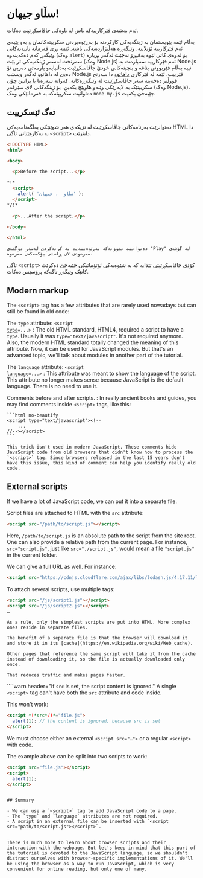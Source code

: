 # سڵاو جیهان!

ئەم بەشەی فێرکارییەکە باس لە ناوەکی جاڤاسکڕێپت دەکات.

بەڵام ئێمە پێویستمان بە ژینگەیەکی کارکردنە بۆ بەڕێوەبردنی سکریپتەکانمان و بەو پێیەی ئەم فێرکارییە ئۆنلاینە، وێبگەڕە هەڵبژاردەیەکی باشە. ئێمە بڕی فەرمانە تایبەتەکانی وێبگەڕ کەم دەکەینەوە (وەک `alert`) بۆ ئەوەی کاتی ئێوە بەفیڕۆ نەچێت ئەگەر بڕیارە سەرنجت لەسەر ژینگەیەکی تر بێت (وەک Node.js) ئەم فێرکارییە سەبارەت بە Node.js نییە بەڵام فێربوونی بناغە و بنچینەکانی خودێ جاڤاسکڕێپت بەدڵنیایەو یارمەتی دەریی تۆ دەبێ لە داهاتوو ئەگەر ویستت Node.js فێربیت. ئێمە لە فێرکاری [داهاتوو](/ui) دا سەرنج قووڵتر دەخەینە سەر جاڤاسکڕێپت لە وێبگەڕەکانە. کەواتە سەرەتا با بزانین چۆن سکریپتێک بە لاپەرێکی وێبەو هاوپێچ بکەین. بۆ ژینگەکانی لای سێرڤەر (وەک Node.js)، دەتوانیت سکریپتەکە بە فەرمانێکی وەک `node my.js` جێبەجێ بکەیت.



## تەگ ئێسکریپت

دەتوانرێت بەرنامەکانی جاڤاسکڕێپت لە نزیکەی هەر شوێنێکی بەڵگەنامەیەکی HTML دا بە بەکارهێنانی تاگی `<script>` دابنرێت.

```html run height=100
<!DOCTYPE HTML>
<html>

<body>

  <p>Before the script...</p>

*!*
  <script>
    alert( 'سڵاو  ، جیهان' );
  </script>
*/!*

  <p>...After the script.</p>

</body>

</html>
```

```online
دەتوانیت نموونەکە بەڕێوەببەیت بە کرتەکردن لەسەر دوگمەی "Play" لە گۆشەی سەرەوەی لای ڕاستی بۆکسەکەی سەرەوە.
```

تاگی `<script>` کۆدی جاڤاسکڕێپتی تێدایە کە بە شێوەیەکی ئۆتۆماتیکی جێبەجێ دەکرێت کاتێک وێبگەڕ تاگەکە پرۆسێس دەکات.


## Modern markup

The `<script>` tag has a few attributes that are rarely used nowadays but can still be found in old code:

The `type` attribute: <code>&lt;script <u>type</u>=...&gt;</code>
: The old HTML standard, HTML4, required a script to have a `type`. Usually it was `type="text/javascript"`. It's not required anymore. Also, the modern HTML standard totally changed the meaning of this attribute. Now, it can be used for JavaScript modules. But that's an advanced topic, we'll talk about modules in another part of the tutorial.

The `language` attribute: <code>&lt;script <u>language</u>=...&gt;</code>
: This attribute was meant to show the language of the script. This attribute no longer makes sense because JavaScript is the default language. There is no need to use it.

Comments before and after scripts.
: In really ancient books and guides, you may find comments inside `<script>` tags, like this:

    ```html no-beautify
    <script type="text/javascript"><!--
        ...
    //--></script>
    ```

    This trick isn't used in modern JavaScript. These comments hide JavaScript code from old browsers that didn't know how to process the `<script>` tag. Since browsers released in the last 15 years don't have this issue, this kind of comment can help you identify really old code.


## External scripts

If we have a lot of JavaScript code, we can put it into a separate file.

Script files are attached to HTML with the `src` attribute:

```html
<script src="/path/to/script.js"></script>
```

Here, `/path/to/script.js` is an absolute path to the script from the site root. One can also provide a relative path from the current page. For instance, `src="script.js"`, just like `src="./script.js"`, would mean a file `"script.js"` in the current folder.

We can give a full URL as well. For instance:

```html
<script src="https://cdnjs.cloudflare.com/ajax/libs/lodash.js/4.17.11/lodash.js"></script>
```

To attach several scripts, use multiple tags:

```html
<script src="/js/script1.js"></script>
<script src="/js/script2.js"></script>
…
```

```smart
As a rule, only the simplest scripts are put into HTML. More complex ones reside in separate files.

The benefit of a separate file is that the browser will download it and store it in its [cache](https://en.wikipedia.org/wiki/Web_cache).

Other pages that reference the same script will take it from the cache instead of downloading it, so the file is actually downloaded only once.

That reduces traffic and makes pages faster.
```

````warn header="If `src` is set, the script content is ignored."
A single `<script>` tag can't have both the `src` attribute and code inside.

This won't work:

```html
<script *!*src*/!*="file.js">
  alert(1); // the content is ignored, because src is set
</script>
```

We must choose either an external `<script src="…">` or a regular `<script>` with code.

The example above can be split into two scripts to work:

```html
<script src="file.js"></script>
<script>
  alert(1);
</script>
```
````

## Summary

- We can use a `<script>` tag to add JavaScript code to a page.
- The `type` and `language` attributes are not required.
- A script in an external file can be inserted with `<script src="path/to/script.js"></script>`.


There is much more to learn about browser scripts and their interaction with the webpage. But let's keep in mind that this part of the tutorial is devoted to the JavaScript language, so we shouldn't distract ourselves with browser-specific implementations of it. We'll be using the browser as a way to run JavaScript, which is very convenient for online reading, but only one of many.
